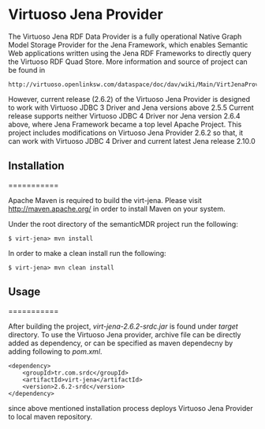 <!--
 This project is free software; you can redistribute it and/or modify it
 under the terms of the GNU General Public License as published by the
 Free Software Foundation; only version 2 of the License, dated June 1991.
 This program is distributed in the hope that it will be useful, but
 WITHOUT ANY WARRANTY; without even the implied warranty of
 MERCHANTABILITY or FITNESS FOR A PARTICULAR PURPOSE. See the GNU
 General Public License for more details.

 You should have received a copy of the GNU General Public License along
 with this program; if not, write to the Free Software Foundation, Inc.,
 51 Franklin St, Fifth Floor, Boston, MA 02110-1301 USA
-->

Virtuoso Jena Provider
===========

The Virtuoso Jena RDF Data Provider is a fully operational Native Graph Model Storage Provider for the Jena Framework, which enables Semantic Web applications written using the Jena RDF Frameworks to directly query the Virtuoso RDF Quad Store. More information and source of  project can be found in

	http://virtuoso.openlinksw.com/dataspace/doc/dav/wiki/Main/VirtJenaProvider
	
However, current release (2.6.2) of the Virtuoso Jena Provider is designed to work with Virtuoso JDBC 3 Driver and Jena versions above 2.5.5
Current release supports neither Virtuoso JDBC 4 Driver nor Jena version 2.6.4 above, where Jena Framework became a top level Apache Project.
This project includes modifications on Virtuoso Jena Provider 2.6.2 so that, it can work with Virtuoso JDBC 4 Driver and current latest Jena release 2.10.0

## Installation
===========

Apache Maven is required to build the virt-jena. Please visit
http://maven.apache.org/ in order to install Maven on your system.

Under the root directory of the semanticMDR project run the following:

	$ virt-jena> mvn install

In order to make a clean install run the following:

	$ virt-jena> mvn clean install
	
## Usage
===========

After building the project, *virt-jena-2.6.2-srdc.jar* is found under *target* directory. To use the Virtuoso Jena provider,
archive file can be directly added as dependency, or can be specified as maven dependecny by adding following to *pom.xml*.

	<dependency>
		<groupId>tr.com.srdc</groupId>
		<artifactId>virt-jena</artifactId>
		<version>2.6.2-srdc</version>
    </dependency>
	
since above mentioned installation process deploys Virtuoso Jena Provider to local maven repository.
